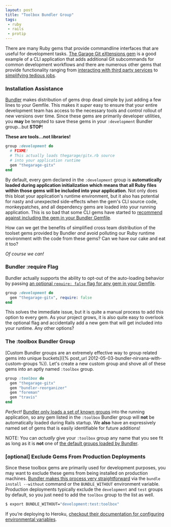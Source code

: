 ```yaml
---
layout: post
title: "Toolbox Bundler Group"
tags:
 - ruby
 - rails
 - protip
---
```


There are many Ruby gems that provide commandline interfaces that are useful for development tasks.
[The Garage Git eXtensions gem](http://github.com/thegarage/thegarage-gitx) is a good example of a CLI
application that adds additional Git subcommands for common development workflows and there are numerous
other gems that provide functionality ranging from
[interacting with third party services](https://github.com/travis-ci/travis.rb) to
[simplifying tedious jobs](https://github.com/copiousfreetime/launchy).

### Installation Assistance

[Bundler](http://bundler.io/) makes distribution of gems drop dead simple
by just adding a few lines to your Gemfile.  This makes it *super* easy to ensure that your entire
development team has access to the necessary tools and control rollout of new versions over time.
Since these gems are primarily developer utilities, you **may** be tempted to save these
gems in your `:development` Bundler group...but **STOP**!

**These are tools...not libraries!**

```ruby
group :development do
  # FIXME!
  # This actually loads thegarage/gitx.rb source
  # into your application runtime
  gem "thegarage-gitx"
end
```

By default, every gem declared in the `:development` group is **automatically loaded during application initialization
which means that all Ruby files within those gems will be included into your application**.  Not only does this bloat your
application's runtime environment, but it also has potential for nasty and unexpected side-effects when the gem's
CLI source code, monkeypatches, and all dependency gems are loaded into your running application.
This is so bad that some CLI gems have started to [recommend against including the gem in your Bundler Gemfile](https://github.com/ddollar/foreman/commit/fe0d953a2858e2cddacc9a3aa54935d170caceda).

How can we get the benefits of simplified cross team distribution of the toolset gems provided by Bundler
*and* avoid polluting our Ruby runtime environment with the code from these gems?  Can we have our cake
and eat it too?

*Of course we can!*

### Bundler :require Flag

Bundler actually supports the ability to opt-out of the auto-loading behavior by passing
[an optional `require: false` flag for any gem in your Gemfile](http://bundler.io/v1.6/gemfile.html
).

```ruby
group :development do
  gem "thegarage-gitx", require: false
end
```

This solves the immediate issue, but it is quite a manual process to add this option to every gem.
As your project grows, it is also quite easy to overlook the optional flag and accidentally
add a new gem that will get included into your runtime.  Any other options?

### The :toolbox Bundler Group

[Custom Bundler groups are an extremely effective way to group related gems into unique buckets]({% post_url 2012-05-03-bundler-nirvana-with-custom-groups %}).
Let's create a new custom group and shove all of these gems into an aptly named `:toolbox` group.

```ruby
group :toolbox do
  gem "thegarage-gitx"
  gem "bundler-reorganizer"
  gem "foreman"
  gem "travis"
end
```

*Perfect!*  [Bundler only loads a set of known groups](http://bundler.io/v1.6/groups.html)
into the running application, so any gem listed in the `:toolbox` Bundler group will
**not** be automatically loaded during Rails startup.  We **also** have an
expressively named set of gems that is easily identifiable for future additions!

NOTE: You can *actually* give your `:toolbox` group any name that you see fit as long as it is
**not** one of [the default groups loaded by Bundler](http://bundler.io/v1.6/groups.html).

### [optional] Exclude Gems From Production Deployments

Since these toolbox gems are primarily used for development purposes, you may want to exclude these
gems from being installed on production machines.  [Bundler makes this process very straightforward](http://bundler.io/v1.6/groups.html)
via the `bundle install --without` command or the `BUNDLE_WITHOUT` environment variable.  Production
deployments typically exclude the `development` and `test` groups by default, so you just need to
add the `toolbox` group to the list as well.

```bash
$ export BUNDLE_WITHOUT="development:test:toolbox"
```

If you’re deploying to Heroku, [checkout their documentation for configuring environmental variables](https://devcenter.heroku.com/articles/bundler).

